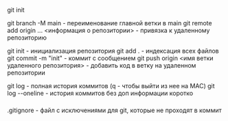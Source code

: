 git init

git branch -M main - переименование главной ветки в main
git remote add origin ... <информация о репозитории> - привязка к удаленному репозиторию

git init - инициализация репозитория
git add . - индексация всех файлов
git commit -m "init" - коммит с сообщением
git push origin <имя ветки удаленного репозитория> - добавить код в ветку на удаленном репозитории

git log - полная история коммитов (q - чтобы выйти из нее на MAC)
git log --oneline - история коммитов без доп информации коротко




###
.gitignore - файл с исключениями для git, которые не проходят в коммит
